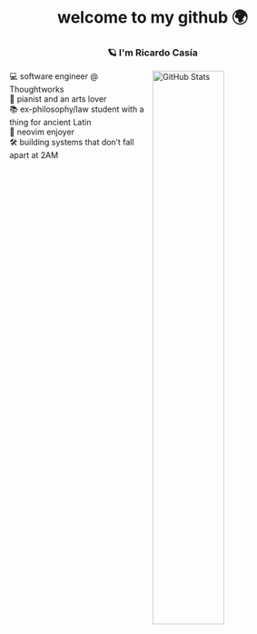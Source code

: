 <h1 align="center">welcome to my github 🌍</h1>

<h3 align="center"> 🪐 I'm Ricardo Casía</h3>

<img align="right" width="50%" src="https://github-readme-stats.vercel.app/api?username=rcasia&show_icons=true&theme=tokyonight" alt="GitHub Stats" /></p>

<p align="left">
  💻 software engineer @ Thoughtworks <br>
  🎹 pianist and an arts lover <br>
  📚 ex-philosophy/law student with a thing for ancient Latin <br>
  🖤 neovim enjoyer <br>
  🛠️ building systems that don’t fall apart at 2AM <br>
</p>


  
